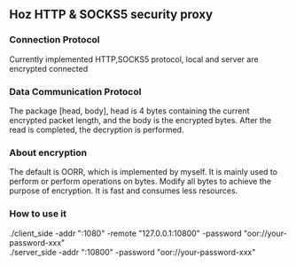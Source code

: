 ## Hoz HTTP & SOCKS5 security proxy
### Connection Protocol
Currently implemented HTTP,SOCKS5 protocol, local and server are encrypted connected

### Data Communication Protocol
The package [head, body], head is 4 bytes containing the current encrypted packet length, and the body is the encrypted bytes. After the read is completed, the decryption is performed.

### About encryption
The default is OORR, which is implemented by myself. It is mainly used to perform or perform operations on bytes. Modify all bytes to achieve the purpose of encryption. It is fast and consumes less resources.

### How to use it
./client_side -addr ":1080" -remote "127.0.0.1:10800" -password "oor://your-password-xxx" <br>
./server_side -addr ":10800" -password "oor://your-password-xxx"
